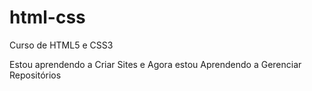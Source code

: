 # html-css
 Curso de HTML5 e CSS3

 Estou aprendendo a Criar Sites e Agora estou Aprendendo a Gerenciar Repositórios
